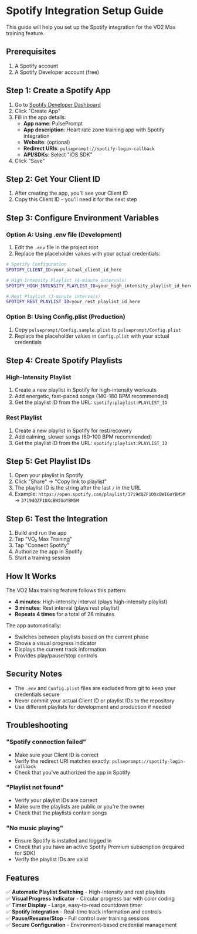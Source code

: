 # Spotify Integration Setup Guide

This guide will help you set up the Spotify integration for the VO2 Max training feature.

## Prerequisites

1. A Spotify account
2. A Spotify Developer account (free)

## Step 1: Create a Spotify App

1. Go to [Spotify Developer Dashboard](https://developer.spotify.com/dashboard)
2. Click "Create App"
3. Fill in the app details:
   - **App name**: PulsePrompt
   - **App description**: Heart rate zone training app with Spotify integration
   - **Website**: (optional)
   - **Redirect URIs**: `pulseprompt://spotify-login-callback`
   - **API/SDKs**: Select "iOS SDK"
4. Click "Save"

## Step 2: Get Your Client ID

1. After creating the app, you'll see your Client ID
2. Copy this Client ID - you'll need it for the next step

## Step 3: Configure Environment Variables

### Option A: Using .env file (Development)

1. Edit the `.env` file in the project root
2. Replace the placeholder values with your actual credentials:

```bash
# Spotify Configuration
SPOTIFY_CLIENT_ID=your_actual_client_id_here

# High Intensity Playlist (4-minute intervals)
SPOTIFY_HIGH_INTENSITY_PLAYLIST_ID=your_high_intensity_playlist_id_here

# Rest Playlist (3-minute intervals)
SPOTIFY_REST_PLAYLIST_ID=your_rest_playlist_id_here
```

### Option B: Using Config.plist (Production)

1. Copy `pulseprompt/Config.sample.plist` to `pulseprompt/Config.plist`
2. Replace the placeholder values in `Config.plist` with your actual credentials

## Step 4: Create Spotify Playlists

### High-Intensity Playlist
1. Create a new playlist in Spotify for high-intensity workouts
2. Add energetic, fast-paced songs (140-180 BPM recommended)
3. Get the playlist ID from the URL: `spotify:playlist:PLAYLIST_ID`

### Rest Playlist
1. Create a new playlist in Spotify for rest/recovery
2. Add calming, slower songs (60-100 BPM recommended)
3. Get the playlist ID from the URL: `spotify:playlist:PLAYLIST_ID`

## Step 5: Get Playlist IDs

1. Open your playlist in Spotify
2. Click "Share" → "Copy link to playlist"
3. The playlist ID is the string after the last `/` in the URL
4. Example: `https://open.spotify.com/playlist/37i9dQZF1DXcBWIGoYBM5M` → `37i9dQZF1DXcBWIGoYBM5M`

## Step 6: Test the Integration

1. Build and run the app
2. Tap "VO₂ Max Training"
3. Tap "Connect Spotify"
4. Authorize the app in Spotify
5. Start a training session

## How It Works

The VO2 Max training feature follows this pattern:
- **4 minutes**: High-intensity interval (plays high-intensity playlist)
- **3 minutes**: Rest interval (plays rest playlist)
- **Repeats 4 times** for a total of 28 minutes

The app automatically:
- Switches between playlists based on the current phase
- Shows a visual progress indicator
- Displays the current track information
- Provides play/pause/stop controls

## Security Notes

- The `.env` and `Config.plist` files are excluded from git to keep your credentials secure
- Never commit your actual Client ID or playlist IDs to the repository
- Use different playlists for development and production if needed

## Troubleshooting

### "Spotify connection failed"
- Make sure your Client ID is correct
- Verify the redirect URI matches exactly: `pulseprompt://spotify-login-callback`
- Check that you've authorized the app in Spotify

### "Playlist not found"
- Verify your playlist IDs are correct
- Make sure the playlists are public or you're the owner
- Check that the playlists contain songs

### "No music playing"
- Ensure Spotify is installed and logged in
- Check that you have an active Spotify Premium subscription (required for SDK)
- Verify the playlist IDs are valid

## Features

✅ **Automatic Playlist Switching** - High-intensity and rest playlists  
✅ **Visual Progress Indicator** - Circular progress bar with color coding  
✅ **Timer Display** - Large, easy-to-read countdown timer  
✅ **Spotify Integration** - Real-time track information and controls  
✅ **Pause/Resume/Stop** - Full control over training sessions  
✅ **Secure Configuration** - Environment-based credential management
